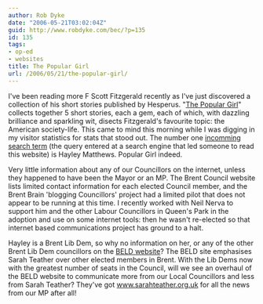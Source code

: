 ```yaml
---
author: Rob Dyke
date: "2006-05-21T03:02:04Z"
guid: http://www.robdyke.com/bec/?p=135
id: 135
tags:
- op-ed
- websites
title: The Popular Girl
url: /2006/05/21/the-popular-girl/
---
```

I've been reading more F Scott Fitzgerald recently as I've just discovered a collection of his short stories published by Hesperus. "[The Popular Girl](http://www.amazon.co.uk/exec/obidos/ASIN/1843914034/qid=1148197034/sr=8-1/ref=sr_8_xs_ap_i1_xgl/026-2632728-9014812)" collects together 5 short stories, each a gem, each of which, with dazzling brilliance and sparkling wit, disects Fitzgerald's favourite topic: the American society-life. This came to mind this morning while I was digging in my visitor statistics for stats that stood out. The number one [incomming search term](http://my7.statcounter.com/project/standard/camefrom.php?project_id=618994&#038;PHPSESSID=ceeedc5a902152cf91ee36f95351fff3) (the query entered at a search engine that led someone to read this website) is Hayley Matthews. Popular Girl indeed.

Very little information about any of our Councillors on the internet, unless they happened to have been the Mayor or an MP. The Brent Council website lists limited contact information for each elected Council member, and the Brent Brain 'blogging Councillors' project had a limited pilot that does not appear to be running at this time. I recently worked with Neil Nerva to support him and the other Labour Councillors in Queen's Park in the adoption and use on some internet tools: then he wasn't re-elected so that internet based communications project has ground to a halt.

Hayley is a Brent Lib Dem, so why no information on her, or any of the other Brent Lib Dem councillors on the [BELD website](http://www.brentlibdems.org.uk/)? The BELD site emphasises Sarah Teather over other elected members in Brent. With the Lib Dems now with the greatest number of seats in the Council, will we see an overhaul of the BELD website to communicate more from our Local Councillors and less from Sarah Teather? They've got www.sarahteather.org.uk for all the news from our MP after all!